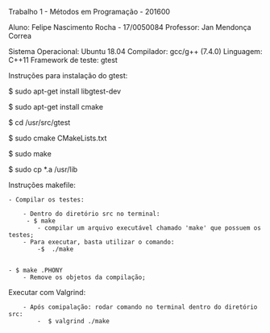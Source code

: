 Trabalho 1 - Métodos em Programação - 201600

Aluno: Felipe Nascimento Rocha - 17/0050084
Professor: Jan Mendonça Correa

Sistema Operacional: Ubuntu 18.04
Compilador: gcc/g++ (7.4.0)
Linguagem: C++11
Framework de teste: gtest

Instruções para instalação do gtest:

$ sudo apt-get install libgtest-dev

$ sudo apt-get install cmake

$ cd /usr/src/gtest

$ sudo cmake CMakeLists.txt

$ sudo make

$ sudo cp *.a /usr/lib

Instruções makefile:

    - Compilar os testes:

        - Dentro do diretório src no terminal:
         - $ make
            - compilar um arquivo executável chamado 'make' que possuem os testes;
        - Para executar, basta utilizar o comando:
            -$  ./make


    - $ make .PHONY
        - Remove os objetos da compilação;


Executar com Valgrind: 


        - Após comipalação: rodar comando no terminal dentro do diretório src:
            -  $ valgrind ./make
